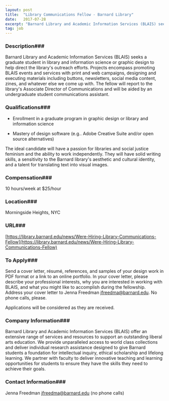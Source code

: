 ```yaml
---
layout: post
title:  "Library Communications Fellow - Barnard Library"
date:   2017-07-28
excerpt: "Barnard Library and Academic Information Services (BLAIS) seeks a graduate student in library and information science or graphic design to help direct the library's outreach efforts. Projects encompass promoting BLAIS events and services with print and web campaigns, designing and executing materials including buttons, newsletters, social media content, zines, and..."
tag: job
---
```


### Description###

Barnard Library and Academic Information Services (BLAIS) seeks a graduate student in library and information science or graphic design to help direct the library's outreach efforts. Projects encompass promoting BLAIS events and services with print and web campaigns, designing and executing materials including buttons, newsletters, social media content, zines, and whatever else we come up with. The fellow will report to the library's Associate Director of Communications and will be aided by an undergraduate student communications assistant. 





### Qualifications###

* Enrollment in a graduate program in graphic design or library and information science

* Mastery of design software (e.g.. Adobe Creative Suite and/or open source alternatives)

The ideal candidate will have a passion for libraries and social justice feminism and the ability to work independently. They will have solid writing skills, a sensitivity to the Barnard library's aesthetic and cultural identity, and a talent for translating text into visual images.



### Compensation###

10 hours/week at $25/hour


### Location###

Morningside Heights, NYC


### URL###

[https://library.barnard.edu/news/Were-Hiring-Library-Communications-Fellow](https://library.barnard.edu/news/Were-Hiring-Library-Communications-Fellow)

### To Apply###

Send a cover letter, résumé, references, and samples of your design work in PDF format or a link to an online portfolio. In your cover letter, please describe your professional interests, why you are interested in working with BLAIS, and what you might like to accomplish during the fellowship. Address your cover letter to Jenna Freedman jfreedma@barnard.edu. No phone calls, please. 
 
Applications will be considered as they are received.


### Company Information###

Barnard Library and Academic Information Services (BLAIS) offer an extensive range of services and resources to support an outstanding liberal arts education. We provide unparalleled access to world class collections and deliver individual research assistance designed to give Barnard students a foundation for intellectual inquiry, ethical scholarship and lifelong learning. We partner with faculty to deliver innovative teaching and learning opportunities for students to ensure they have the skills they need to achieve their goals.



### Contact Information###

Jenna Freedman jfreedma@barnard.edu (no phone calls)

